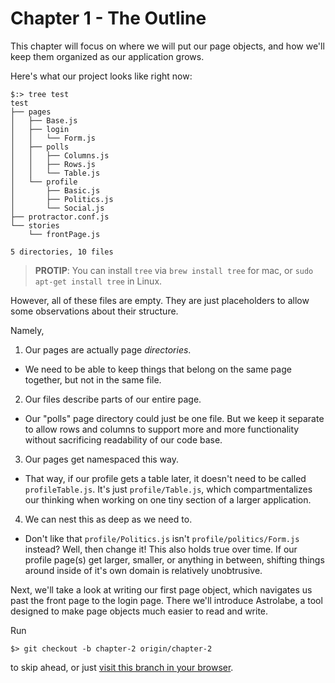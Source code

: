 # Chapter 1 - The Outline

This chapter will focus on where we will put our page objects, and how we'll keep them organized as our application grows.

Here's what our project looks like right now:

```
$:> tree test
test
├── pages
│   ├── Base.js
│   ├── login
│   │   └── Form.js
│   ├── polls
│   │   ├── Columns.js
│   │   ├── Rows.js
│   │   └── Table.js
│   └── profile
│       ├── Basic.js
│       ├── Politics.js
│       └── Social.js
├── protractor.conf.js
└── stories
    └── frontPage.js

5 directories, 10 files
```
> **PROTIP**: You can install `tree` via `brew install tree` for mac, or `sudo apt-get install tree` in Linux.

However, all of these files are empty. They are just placeholders to allow some observations about their structure.

Namely,

1. Our pages are actually page *directories*.
  - We need to be able to keep things that belong on the same page together, but not in the same file.
2. Our files describe parts of our entire page.
  - Our "polls" page directory could just be one file. But we keep it separate to allow rows and columns to support more and more functionality without sacrificing readability of our code base.
3. Our pages get namespaced this way.
  - That way, if our profile gets a table later, it doesn't need to be called `profileTable.js`. It's just `profile/Table.js`, which compartmentalizes our thinking when working on one tiny section of a larger application.
4. We can nest this as deep as we need to.
  - Don't like that `profile/Politics.js` isn't `profile/politics/Form.js` instead? Well, then change it! This also holds true over time. If our profile page(s) get larger, smaller, or anything in between, shifting things around inside of it's own domain is relatively unobtrusive.

Next, we'll take a look at writing our first page object, which navigates us past the front page to the login page. There we'll introduce Astrolabe, a tool designed to make page objects much easier to read and write.

Run

    $> git checkout -b chapter-2 origin/chapter-2

to skip ahead, or just [visit this branch in your browser](../../tree/chapter-2).
